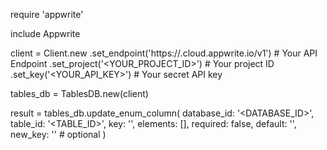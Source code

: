 require 'appwrite'

include Appwrite

client = Client.new
    .set_endpoint('https://<REGION>.cloud.appwrite.io/v1') # Your API Endpoint
    .set_project('<YOUR_PROJECT_ID>') # Your project ID
    .set_key('<YOUR_API_KEY>') # Your secret API key

tables_db = TablesDB.new(client)

result = tables_db.update_enum_column(
    database_id: '<DATABASE_ID>',
    table_id: '<TABLE_ID>',
    key: '',
    elements: [],
    required: false,
    default: '<DEFAULT>',
    new_key: '' # optional
)
